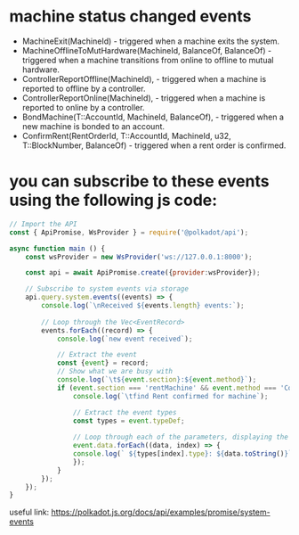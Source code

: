 # machine status changed events

* MachineExit(MachineId) - triggered when a machine exits the system.
* MachineOfflineToMutHardware(MachineId, BalanceOf<T>, BalanceOf<T>) - triggered when a machine transitions from online to offline to mutual hardware.
* ControllerReportOffline(MachineId), - triggered when a machine is reported to offline by a controller.
* ControllerReportOnline(MachineId), - triggered when a machine is reported to online by a controller.
* BondMachine(T::AccountId, MachineId, BalanceOf<T>), - triggered when a new machine is bonded to an account.
* ConfirmRent(RentOrderId, T::AccountId, MachineId, u32, T::BlockNumber, BalanceOf<T>) - triggered when a rent order is confirmed.


# you can subscribe to these events using the following js code:

```javascript
// Import the API
const { ApiPromise, WsProvider } = require('@polkadot/api');

async function main () {
    const wsProvider = new WsProvider('ws://127.0.0.1:8000');

    const api = await ApiPromise.create({provider:wsProvider});

    // Subscribe to system events via storage
    api.query.system.events((events) => {
        console.log(`\nReceived ${events.length} events:`);
    
        // Loop through the Vec<EventRecord>
        events.forEach((record) => {
            console.log(`new event received`);

            // Extract the event
            const {event} = record;
            // Show what we are busy with
            console.log(`\t${event.section}:${event.method}`);
            if (event.section === 'rentMachine' && event.method === 'ConfirmRent') {
                console.log(`\tfind Rent confirmed for machine`);

                // Extract the event types
                const types = event.typeDef;
                
                // Loop through each of the parameters, displaying the type and data
                event.data.forEach((data, index) => {
                console.log(` ${types[index].type}: ${data.toString()}`);
                });
            }
        });
    });
}

```
useful link: https://polkadot.js.org/docs/api/examples/promise/system-events
